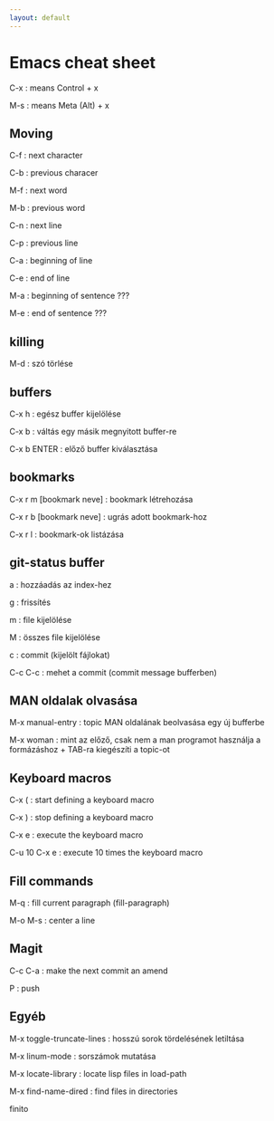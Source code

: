 ```yaml
---
layout: default
---
```


Emacs cheat sheet
=================

C-x
: means Control + x

M-s
: means Meta (Alt) + x

Moving
------

C-f
: next character

C-b
: previous characer

M-f
: next word

M-b
: previous word

C-n
: next line

C-p
: previous line

C-a
: beginning of line

C-e
: end of line

M-a
: beginning of sentence ???

M-e
: end of sentence ???

killing
-------

M-d
: szó törlése

buffers
-------

C-x h
: egész buffer kijelölése

C-x b
: váltás egy másik megnyitott buffer-re

C-x b ENTER
: előző buffer kiválasztása

bookmarks
---------

C-x r m [bookmark neve]
: bookmark létrehozása

C-x r b [bookmark neve]
: ugrás adott bookmark-hoz

C-x r l
: bookmark-ok listázása

git-status buffer
-----------------

a
: hozzáadás az index-hez

g
: frissítés

m
: file kijelölése

M
: összes file kijelölése

c
: commit (kijelölt fájlokat)

C-c C-c
: mehet a commit (commit message bufferben)

MAN oldalak olvasása
--------------------

M-x manual-entry
: topic MAN oldalának beolvasása egy új bufferbe

M-x woman
: mint az előző, csak nem a man programot használja a formázáshoz + TAB-ra kiegészíti a topic-ot

Keyboard macros
---------------

C-x (
: start defining a keyboard macro

C-x )
: stop defining a keyboard macro

C-x e
: execute the keyboard macro

C-u 10 C-x e
: execute 10 times the keyboard macro

Fill commands
-------------

M-q
: fill current paragraph (fill-paragraph)

M-o M-s
: center a line

Magit
-----

C-c C-a
: make the next commit an amend

P
: push

Egyéb
-----

M-x toggle-truncate-lines
: hosszú sorok tördelésének letiltása

M-x linum-mode
: sorszámok mutatása

M-x locate-library
: locate lisp files in load-path

M-x find-name-dired
: find files in directories

finito
